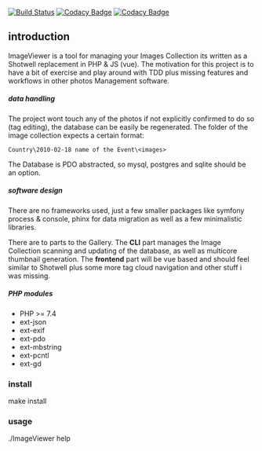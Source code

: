 
[![Build Status](https://travis-ci.org/xuedi/ImageViewer.svg?branch=master)](https://travis-ci.org/xuedi/ImageViewer)
[![Codacy Badge](https://api.codacy.com/project/badge/Grade/4c69fa9f292244a4a9bcda202200f16f)](https://www.codacy.com/manual/xuedi/ImageViewer?utm_source=github.com&amp;utm_medium=referral&amp;utm_content=xuedi/ImageViewer&amp;utm_campaign=Badge_Grade)
[![Codacy Badge](https://api.codacy.com/project/badge/Coverage/4c69fa9f292244a4a9bcda202200f16f)](https://www.codacy.com/manual/xuedi/ImageViewer?utm_source=github.com&utm_medium=referral&utm_content=xuedi/ImageViewer&utm_campaign=Badge_Coverage)

## introduction
ImageViewer is a tool for managing your Images Collection its written
as a Shotwell replacement in PHP & JS (vue). The motivation for this
project is to have a bit of exercise and play around with TDD plus 
missing features and workflows in other photos Management software.

##### data handling
The project wont touch any of the photos if not explicitly confirmed
to do so (tag editing), the database can be easily be regenerated.
The folder of the image collection expects a certain format:

`Country\2010-02-18 name of the Event\<images>`

The Database is PDO abstracted, so mysql, postgres and sqlite should
be an option. 

##### software design
There are no frameworks used, just a few smaller packages like symfony
process & console, phinx for data migration as well as a few minimalistic
libraries. 

There are to parts to the Gallery. The **CLI** part manages the Image Collection
scanning and updating of the database, as well as multicore thumbnail
generation. The **frontend** part will be vue based and should feel similar
to Shotwell plus some more tag cloud navigation and other stuff i was missing.

##### PHP modules
 - PHP >= 7.4
 - ext-json
 - ext-exif
 - ext-pdo
 - ext-mbstring
 - ext-pcntl
 - ext-gd

### install
make install

### usage
./ImageViewer help

